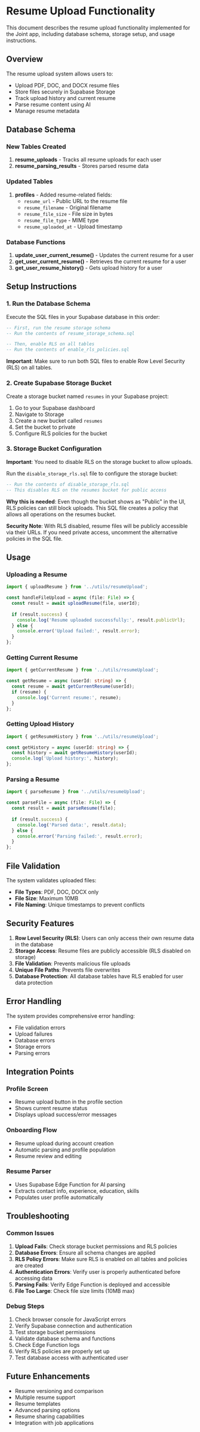 # Resume Upload Functionality

This document describes the resume upload functionality implemented for the Joint app, including database schema, storage setup, and usage instructions.

## Overview

The resume upload system allows users to:
- Upload PDF, DOC, and DOCX resume files
- Store files securely in Supabase Storage
- Track upload history and current resume
- Parse resume content using AI
- Manage resume metadata

## Database Schema

### New Tables Created

1. **resume_uploads** - Tracks all resume uploads for each user
2. **resume_parsing_results** - Stores parsed resume data

### Updated Tables

1. **profiles** - Added resume-related fields:
   - `resume_url` - Public URL to the resume file
   - `resume_filename` - Original filename
   - `resume_file_size` - File size in bytes
   - `resume_file_type` - MIME type
   - `resume_uploaded_at` - Upload timestamp

### Database Functions

1. **update_user_current_resume()** - Updates the current resume for a user
2. **get_user_current_resume()** - Retrieves the current resume for a user
3. **get_user_resume_history()** - Gets upload history for a user

## Setup Instructions

### 1. Run the Database Schema

Execute the SQL files in your Supabase database in this order:

```sql
-- First, run the resume storage schema
-- Run the contents of resume_storage_schema.sql

-- Then, enable RLS on all tables
-- Run the contents of enable_rls_policies.sql
```

**Important**: Make sure to run both SQL files to enable Row Level Security (RLS) on all tables.

### 2. Create Supabase Storage Bucket

Create a storage bucket named `resumes` in your Supabase project:

1. Go to your Supabase dashboard
2. Navigate to Storage
3. Create a new bucket called `resumes`
4. Set the bucket to private
5. Configure RLS policies for the bucket

### 3. Storage Bucket Configuration

**Important**: You need to disable RLS on the storage bucket to allow uploads.

Run the `disable_storage_rls.sql` file to configure the storage bucket:

```sql
-- Run the contents of disable_storage_rls.sql
-- This disables RLS on the resumes bucket for public access
```

**Why this is needed**: Even though the bucket shows as "Public" in the UI, RLS policies can still block uploads. This SQL file creates a policy that allows all operations on the resumes bucket.

**Security Note**: With RLS disabled, resume files will be publicly accessible via their URLs. If you need private access, uncomment the alternative policies in the SQL file.

## Usage

### Uploading a Resume

```typescript
import { uploadResume } from '../utils/resumeUpload';

const handleFileUpload = async (file: File) => {
  const result = await uploadResume(file, userId);
  
  if (result.success) {
    console.log('Resume uploaded successfully:', result.publicUrl);
  } else {
    console.error('Upload failed:', result.error);
  }
};
```

### Getting Current Resume

```typescript
import { getCurrentResume } from '../utils/resumeUpload';

const getResume = async (userId: string) => {
  const resume = await getCurrentResume(userId);
  if (resume) {
    console.log('Current resume:', resume);
  }
};
```

### Getting Upload History

```typescript
import { getResumeHistory } from '../utils/resumeUpload';

const getHistory = async (userId: string) => {
  const history = await getResumeHistory(userId);
  console.log('Upload history:', history);
};
```

### Parsing a Resume

```typescript
import { parseResume } from '../utils/resumeUpload';

const parseFile = async (file: File) => {
  const result = await parseResume(file);
  
  if (result.success) {
    console.log('Parsed data:', result.data);
  } else {
    console.error('Parsing failed:', result.error);
  }
};
```

## File Validation

The system validates uploaded files:

- **File Types**: PDF, DOC, DOCX only
- **File Size**: Maximum 10MB
- **File Naming**: Unique timestamps to prevent conflicts

## Security Features

1. **Row Level Security (RLS)**: Users can only access their own resume data in the database
2. **Storage Access**: Resume files are publicly accessible (RLS disabled on storage)
3. **File Validation**: Prevents malicious file uploads
4. **Unique File Paths**: Prevents file overwrites
5. **Database Protection**: All database tables have RLS enabled for user data protection

## Error Handling

The system provides comprehensive error handling:

- File validation errors
- Upload failures
- Database errors
- Storage errors
- Parsing errors

## Integration Points

### Profile Screen
- Resume upload button in the profile section
- Shows current resume status
- Displays upload success/error messages

### Onboarding Flow
- Resume upload during account creation
- Automatic parsing and profile population
- Resume review and editing

### Resume Parser
- Uses Supabase Edge Function for AI parsing
- Extracts contact info, experience, education, skills
- Populates user profile automatically

## Troubleshooting

### Common Issues

1. **Upload Fails**: Check storage bucket permissions and RLS policies
2. **Database Errors**: Ensure all schema changes are applied
3. **RLS Policy Errors**: Make sure RLS is enabled on all tables and policies are created
4. **Authentication Errors**: Verify user is properly authenticated before accessing data
5. **Parsing Fails**: Verify Edge Function is deployed and accessible
6. **File Too Large**: Check file size limits (10MB max)

### Debug Steps

1. Check browser console for JavaScript errors
2. Verify Supabase connection and authentication
3. Test storage bucket permissions
4. Validate database schema and functions
5. Check Edge Function logs
6. Verify RLS policies are properly set up
7. Test database access with authenticated user

## Future Enhancements

- Resume versioning and comparison
- Multiple resume support
- Resume templates
- Advanced parsing options
- Resume sharing capabilities
- Integration with job applications 